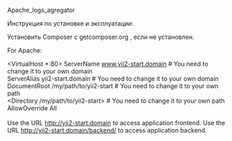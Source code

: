 Apache_logs_agregator

Инструкция по установке и эксплуатации:

Установить Composer с  getcomposer.org , если не установлен.



For Apache:

<VirtualHost *:80>
    ServerName www.yii2-start.domain # You need to change it to your own domain  
    ServerAlias yii2-start.domain # You need to change it to your own domain  
    DocumentRoot /my/path/to/yii2-start # You need to change it to your own path  
    <Directory /my/path/to/yii2-start> # You need to change it to your own path  
        AllowOverride All  
    </Directory>  
</VirtualHost>
Use the URL http://yii2-start.domain to access application frontend.
Use the URL http://yii2-start.domain/backend/ to access application backend.
